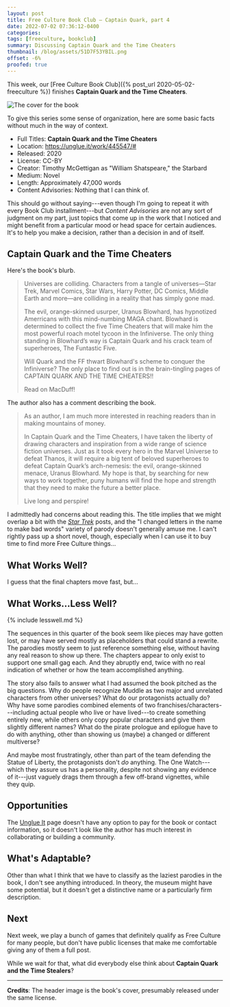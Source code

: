 ```yaml
---
layout: post
title: Free Culture Book Club — Captain Quark, part 4
date: 2022-07-02 07:36:12-0400
categories:
tags: [freeculture, bookclub]
summary: Discussing Captain Quark and the Time Cheaters
thumbnail: /blog/assets/51D7F53YBIL.png
offset: -6%
proofed: true
---
```


This week, our [Free Culture Book Club]({% post_url 2020-05-02-freeculture %}) finishes **Captain Quark and the Time Cheaters**.

![The cover for the book](/blog/assets/51D7F53YBIL.png "Beam up as many puns as we can, I guess...")

To give this series some sense of organization, here are some basic facts without much in the way of context.

 * Full Titles:  **Captain Quark and the Time Cheaters**
 * Location:  <https://unglue.it/work/445547/#>
 * Released:  2020
 * License:  CC-BY
 * Creator:  Timothy McGettigan as "William Shatspeare," the Starbard
 * Medium:  Novel
 * Length:  Approximately 47,000 words
 * Content Advisories:  Nothing that I can think of.

This should go without saying---even though I'm going to repeat it with every Book Club installment---but *Content Advisories* are not any sort of judgment on my part, just topics that come up in the work that I noticed and might benefit from a particular mood or head space for certain audiences.  It's to help you make a decision, rather than a decision in and of itself.

## Captain Quark and the Time Cheaters

Here's the book's blurb.

 > Universes are colliding. Characters from a tangle of universes—Star Trek, Marvel Comics, Star Wars, Harry Potter, DC Comics, Middle Earth and more—are colliding in a reality that has simply gone mad.
 >
 > The evil, orange-skinned usurper, Uranus Blowhard, has hypnotized Amerricans with this mind-numbing MAGA chant. Blowhard is determined to collect the five Time Cheaters that will make him the most powerful roach motel tycoon in the Infiniverse. The only thing standing in Blowhard’s way is Captain Quark and his crack team of superheroes, The Funtastic Five.
 >
 > Will Quark and the FF thwart Blowhard's scheme to conquer the Infiniverse? The only place to find out is in the brain-tingling pages of CAPTAIN QUARK AND THE TIME CHEATERS!!
 >
 > Read on MacDuff!

The author also has a comment describing the book.

 > As an author, I am much more interested in reaching readers than in making mountains of money.
 >
 > In Captain Quark and the Time Cheaters, I have taken the liberty of drawing characters and inspiration from a wide range of science fiction universes. Just as it took every hero in the Marvel Universe to defeat Thanos, it will require a big tent of beloved superheroes to defeat Captain Quark’s arch-nemesis: the evil, orange-skinned menace, Uranus Blowhard. My hope is that, by searching for new ways to work together, puny humans will find the hope and strength that they need to make the future a better place.
 >
 > Live long and perspire!

I admittedly had concerns about reading this.  The title implies that we might overlap a bit with the [*Star Trek*](/blog/tag/startrek) posts, and the "I changed letters in the name to make bad words" variety of parody doesn't generally amuse me.  I can't rightly pass up a short novel, though, especially when I can use it to buy time to find more Free Culture things...

## What Works Well?

I guess that the final chapters move fast, but...

## What Works...Less Well?

{% include lesswell.md %}

The sequences in this quarter of the book seem like pieces may have gotten lost, or may have served mostly as placeholders that could stand a rewrite.  The parodies mostly seem to just reference something else, without having any real reason to show up there.  The chapters appear to only exist to support one small gag each.  And they abruptly end, twice with no real indication of whether or how the team accomplished anything.

The story also fails to answer what I had assumed the book pitched as the big questions.  Why do people recognize Muddle as two major and unrelated characters from other universes?  What do our protagonists actually do?  Why have some parodies combined elements of two franchises/characters---including actual people who live or have lived---to create something entirely new, while others only copy popular characters and give them slightly different names?  What do the pirate prologue and epilogue have to do with anything, other than showing us (maybe) a changed or different multiverse?

And maybe most frustratingly, other than part of the team defending the Statue of Liberty, the protagonists don't *do* anything.  The One Watch---which they assure us has a personality, despite not showing any evidence of it---just vaguely drags them through a few off-brand vignettes, while they quip.

## Opportunities

The [Unglue It](https://unglue.it/work/445547/#) page doesn't have any option to pay for the book or contact information, so it doesn't look like the author has much interest in collaborating or building a community.

## What's Adaptable?

Other than what I think that we have to classify as the laziest parodies in the book, I don't see anything introduced.  In theory, the museum might have some potential, but it doesn't get a distinctive name or a particularly firm description.

## Next

Next week, we play a bunch of games that definitely qualify as Free Culture for many people, but don't have public licenses that make me comfortable giving any of them a full post.

While we wait for that, what did everybody else think about **Captain Quark and the Time Stealers**?

* * *

**Credits**:  The header image is the book's cover, presumably released under the same license.
